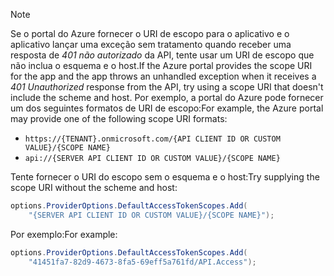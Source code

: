 > [!NOTE]
> <span data-ttu-id="1d4f2-101">Se o portal do Azure fornecer o URI de escopo para o aplicativo e o aplicativo lançar uma exceção sem tratamento quando receber uma resposta de *401 não autorizado* da API, tente usar um URI de escopo que não inclua o esquema e o host.</span><span class="sxs-lookup"><span data-stu-id="1d4f2-101">If the Azure portal provides the scope URI for the app and the app throws an unhandled exception when it receives a *401 Unauthorized* response from the API, try using a scope URI that doesn't include the scheme and host.</span></span> <span data-ttu-id="1d4f2-102">Por exemplo, a portal do Azure pode fornecer um dos seguintes formatos de URI de escopo:</span><span class="sxs-lookup"><span data-stu-id="1d4f2-102">For example, the Azure portal may provide one of the following scope URI formats:</span></span>
>
> * `https://{TENANT}.onmicrosoft.com/{API CLIENT ID OR CUSTOM VALUE}/{SCOPE NAME}`
> * `api://{SERVER API CLIENT ID OR CUSTOM VALUE}/{SCOPE NAME}`
>
> <span data-ttu-id="1d4f2-103">Tente fornecer o URI do escopo sem o esquema e o host:</span><span class="sxs-lookup"><span data-stu-id="1d4f2-103">Try supplying the scope URI without the scheme and host:</span></span>
>
> ```csharp
> options.ProviderOptions.DefaultAccessTokenScopes.Add(
>     "{SERVER API CLIENT ID OR CUSTOM VALUE}/{SCOPE NAME}");
> ```
>
> <span data-ttu-id="1d4f2-104">Por exemplo:</span><span class="sxs-lookup"><span data-stu-id="1d4f2-104">For example:</span></span>
>
> ```csharp
> options.ProviderOptions.DefaultAccessTokenScopes.Add(
>     "41451fa7-82d9-4673-8fa5-69eff5a761fd/API.Access");
> ```
